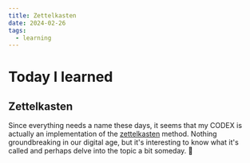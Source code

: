 ```yaml
---
title: Zettelkasten
date: 2024-02-26
tags:
  - learning
---
```


# Today I learned

## Zettelkasten

Since everything needs a name these days, it seems that my CODEX is actually an implementation of the [zettelkasten](/codex/zettelkasten) method.
Nothing groundbreaking in our digital age, but it's interesting to know what it's called and perhaps delve into the topic a bit someday. 🤷
